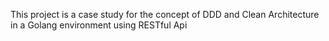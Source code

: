 This project is a case study for the concept of DDD and Clean Architecture in a Golang environment using RESTful Api
